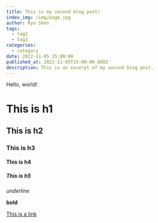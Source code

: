 ```yaml
---
title: This is my second blog post!
index_img: /img/page.jpg
author: Ryo Shen
tags:
  - tag2
  - tag3
categories:
  - category
date: 2022-11-05 15:00:00
published_at: 2022-11-05T15:00:00.000Z
description: This is an excerpt of my second blog post.
---
```


Hello, world!

# This is h1

## This is h2

### This is h3

#### This is h4

##### This is h5

_underline_

**bold**

[This is a link](#)
